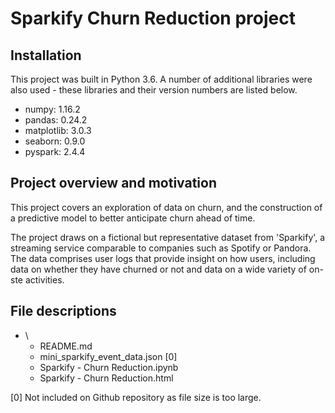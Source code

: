 # Sparkify Churn Reduction project

## Installation
This project was built in Python 3.6. A number of additional libraries were also used - these libraries and their version numbers are listed below. 

- numpy: 1.16.2
- pandas: 0.24.2
- matplotlib: 3.0.3
- seaborn: 0.9.0
- pyspark: 2.4.4


## Project overview and motivation

This project covers an exploration of data on churn, and the construction of a predictive model to better anticipate churn ahead of time. 

The project draws on a fictional but representative dataset from 'Sparkify', a streaming service comparable to companies such as Spotify or Pandora. The data comprises user logs that provide insight on how users, including data on whether they have churned or not and data on a wide variety of on-ste activities. 

## File descriptions
- \
	- README.md
	- mini_sparkify_event_data.json [0]
	- Sparkify - Churn Reduction.ipynb
	- Sparkify - Churn Reduction.html

[0] Not included on Github repository as file size is too large.
